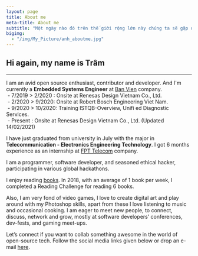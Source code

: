 ```yaml
---
layout: page
title: About me
meta-title: About me
subtitle: "Một ngày nào đó trên thế giới rộng lớn này chúng ta sẽ gặp được một người thuộc về riêng mình."
bigimg:
  - "/img/My_Picture/anh_aboutme.jpg"
---
```

## Hi again, my name is Trâm
-------------------------
<div id="aboutme-section">
<p class="about-text">
<span class="fa fa-briefcase about-icon"></span>
I am an avid open source enthusiast, contributor and developer. 
And I'm currently a <strong>Embedded Systems Engineer</strong> at <a target="_blank" href="http://banvien.com/">Ban Vien</a> company.
<br>&nbsp;- 7/2019 > 2/2020  : Onsite at Renesas Design Vietnam Co., Ltd.
<br>&nbsp;- 2/2020 > 9/2020: Onsite at Robert Bosch Engineering Viet Nam.
<br>&nbsp;- 9/2020 > 10/2020: Training ISTQB-Overview, Unifi ed Diagnostic Services.
<br>&nbsp;- Present : Onsite at Renesas Design Vietnam Co., Ltd. (Updated 14/02/2021)
</p>

<p class="about-text">
<span class="fa fa-graduation-cap about-icon"></span>
I have just graduated from university in July with the major in <strong>Telecommunication - Electronics Engineering Technology</strong>. I got 6 months experience as an internship at <a target="_blank" href="https://fpt.vn/vi#/">FPT Telecom</a> company.
</p>

<p class="about-text">
<span class="fa fa-code about-icon"></span>
I am a programmer, software developer, and seasoned ethical hacker, participating in various global hackathons.
</p>

<p class="about-text">
<span class="fa fa-book about-icon"></span>
I enjoy reading <a target="_blank" href="https://bangnguyendev.github.io/books/">books</a>. In 2018, with an average of 1 book per week, I completed a Reading Challenge for reading 6 books.
</p>

<p class="about-text">
<span class="fa fa-heart about-icon"></span>
Also, I am very fond of video games, I love to create digital art and play around with my Photoshop skills, apart from these I love listening to music and occasional cooking. I am eager to meet new people, to connect, discuss, network and grow, mostly at software developers’ conferences, dev-fests, and gaming meet-ups.
</p>

<p class="about-text">
<span class="fa fa-envelope about-icon"></span>
Let’s connect if you want to collab something awesome in the world of open-source tech. Follow the social media links given below or drop an e-mail <a target="_blank" href="mailto:duybang140494@gmail.com">here</a>.
</p>
